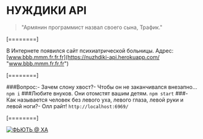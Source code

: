 # НУЖДИКИ API
> "Армянин программист назвал своего сына, Трафик."

[========]

В Интернете появился сайт психиатрической больницы. 
Адрес: [www.bbb.mmm.fr.fr.fr](https://nuzhdiki-api.herokuapp.com/ "www.bbb.mmm.fr.fr.fr") 

[========]

###Вопрос:- Зачем слону хвост?- Чтобы он не заканчивался внезапно… 
`npm i`
###Любите внуков. Они отомстят вашим детям.
`npm start`
###- Как называется человек без левого уха, левого глаза, левой руки и левой ноги?- Олл райт! 
`http://localhost:6969/`


[========]


[![ФЬЮТЬ @ ХА](http://risovach.ru/upload/2016/06/mem/hitriy-getsbi_115799248_orig_.jpg "ФЬЮТЬ @ ХА")](https://nuzhdiki-api.herokuapp.com/nuzhdiki "ФЬЮТЬ @ ХА")